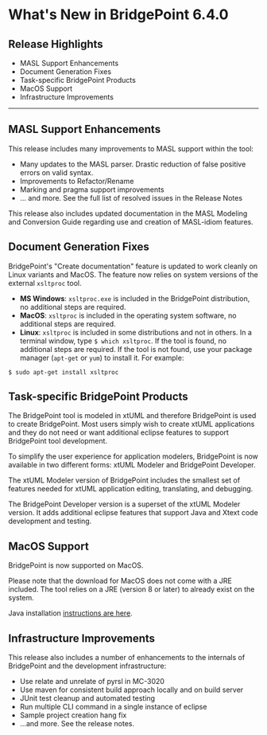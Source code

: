 What's New in BridgePoint 6.4.0
========================

Release Highlights
-------
* MASL Support Enhancements
* Document Generation Fixes
* Task-specific BridgePoint Products
* MacOS Support
* Infrastructure Improvements

-------------------------------------------------------------------------------

MASL Support Enhancements
------
This release includes many improvements to MASL support within the tool:

  * Many updates to the MASL parser.  Drastic reduction of false positive errors on valid syntax.   
  * Improvements to Refactor/Rename
  * Marking and pragma support improvements
  * ... and more.  See the full list of resolved issues in the Release Notes

This release also includes updated documentation in the MASL Modeling and Conversion Guide
regarding use and creation of MASL-idiom features.
  

Document Generation Fixes
------
BridgePoint's "Create documentation" feature is updated to work cleanly on Linux 
variants and MacOS. The feature now relies on system versions of the external ```xsltproc``` tool. 

  * __MS Windows__: ```xsltproc.exe``` is included in the BridgePoint distribution, no 
  additional steps are required.
  * __MacOS__: ```xsltproc``` is included in the operating system software, no additional 
  steps are required.
  * __Linux__: ```xsltproc``` is included in some distributions and not in others.  In a 
  terminal window, type ```$ which xsltproc```.  If the tool is found, no additional steps are 
  required. If the tool is not found, use your package manager (```apt-get``` or ```yum```) to install 
  it.  For example:
  ```
  $ sudo apt-get install xsltproc
  ```

Task-specific BridgePoint Products
------
The BridgePoint tool is modeled in xtUML and therefore BridgePoint is used to
create BridgePoint.  Most users simply wish to create xtUML applications and 
they do not need or want additional eclipse features to support BridgePoint 
tool development.  

To simplify the user experience for application modelers, BridgePoint is now 
available in two different forms: xtUML Modeler and BridgePoint Developer.  

The xtUML Modeler version of BridgePoint includes the smallest set of features 
needed for xtUML application editing, translating, and debugging.  

The BridgePoint Developer version is a superset of the xtUML Modeler version. It 
adds additional eclipse features that support Java and Xtext code development 
and testing.   


MacOS Support
------
BridgePoint is now supported on MacOS.  

Please note that the download for MacOS does not come with a JRE included. The tool
relies on a JRE (version 8 or later) to already exist on the system.  

Java installation [instructions are here](https://java.com/en/download/help/mac_install.xml).  


Infrastructure Improvements
------
This release also includes a number of enhancements to the internals of BridgePoint and 
the development infrastructure:

* Use relate and unrelate of pyrsl in MC-3020
* Use maven for consistent build approach locally and on build server
* JUnit test cleanup and automated testing 
* Run multiple CLI command in a single instance of eclipse
* Sample project creation hang fix
* ...and more.  See the release notes.   